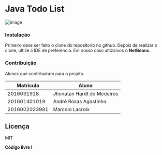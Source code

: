 #  Java Todo List

![image](http://www.anuariodoceara.com.br/wp-content/uploads/2017/07/logo-estacio.jpg)


### Instalação

Primeiro deve ser feito o clone do repositorio no github. Depois de realizar o clone, ultize a IDE de preferencia. Em nosso caso ultizamos o **NetBeans**.

### Contribuição

Alunos que contribuiram para o projeto.

| Matricula | Aluno |
| ------ | ------ |
| 2016031918 | Jhonatan Hardt de Medeiros |
| 201601401019 | André Rosas Agostinho |
| 2016002023981 | Marcelo Lacroix |


Licença
----

MIT

**Código livre !**
